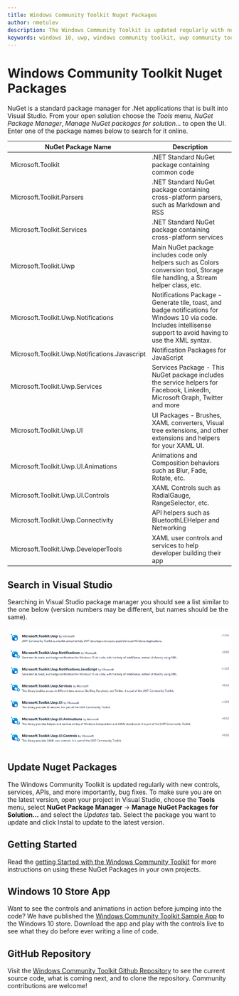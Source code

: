 ```yaml
---
title: Windows Community Toolkit Nuget Packages
author: nmetulev
description: The Windows Community Toolkit is updated regularly with new controls, services, APIs, and more importantly, bug fixes. Make sure to regularly update your nuget packages
keywords: windows 10, uwp, windows community toolkit, uwp community toolkit, uwp toolkit, nuget, visual studio
---
```


# Windows Community Toolkit Nuget Packages

NuGet is a standard package manager for .Net applications that is built into Visual Studio. From your open solution choose the *Tools* menu, *NuGet Package Manager*, *Manage NuGet packages for solution...* to open the UI.  Enter one of the package names below to search for it online.

| NuGet Package Name | Description |
| --- | --- |
| Microsoft.Toolkit | .NET Standard NuGet package containing common code |
| Microsoft.Toolkit.Parsers | .NET Standard NuGet package containing cross-platform parsers, such as Markdown and RSS |
| Microsoft.Toolkit.Services | .NET Standard NuGet package containing cross-platform services |
| Microsoft.Toolkit.Uwp | Main NuGet package includes code only helpers such as Colors conversion tool, Storage file handling, a Stream helper class, etc. |
| Microsoft.Toolkit.Uwp.Notifications | Notifications Package - Generate tile, toast, and badge notifications for Windows 10 via code.  Includes intellisense support to avoid having to use the XML syntax. |
| Microsoft.Toolkit.Uwp.Notifications.Javascript | Notification Packages for JavaScript |
| Microsoft.Toolkit.Uwp.Services | Services Package - This NuGet package includes the service helpers for Facebook, LinkedIn, Microsoft Graph, Twitter and more |
| Microsoft.Toolkit.Uwp.UI | UI Packages - Brushes, XAML converters, Visual tree extensions, and other extensions and helpers for your XAML UI. |
| Microsoft.Toolkit.Uwp.UI.Animations | Animations and Composition behaviors such as Blur, Fade, Rotate, etc. |
| Microsoft.Toolkit.Uwp.UI.Controls | XAML Controls such as RadialGauge, RangeSelector, etc. | 
| Microsoft.Toolkit.Uwp.Connectivity | API helpers such as BluetoothLEHelper and Networking | 
| Microsoft.Toolkit.Uwp.DeveloperTools | XAML user controls and services to help developer building their app | 


## Search in Visual Studio

Searching in Visual Studio package manager you should see a list similar to the one below (version numbers may be different, but names should be the same).

![NuGet packages](resources/images/NugetPackages.png "Nuget Packages")

## Update Nuget Packages

The Windows Community Toolkit is updated regularly with new controls, services, APIs, and more importantly, bug fixes. To make sure you are on the latest version, open your project in Visual Studio, choose the **Tools** menu, select **NuGet Package Manager** -> **Manage NuGet Packages for Solution...** and select the *Updates* tab. Select the package you want to update and click Instal to update to the latest version.

## Getting Started

Read the [getting Started with the Windows Community Toolkit](getting-started.md) for more instructions on using these NuGet Packages in your own projects. 

## Windows 10 Store App

Want to see the controls and animations in action before jumping into the code?  We have published the [Windows Community Toolkit Sample App](http://aka.ms/uwptoolkitapp) to the Windows 10 store.  Download the app and play with the controls live to see what they do before ever writing a line of code.

## GitHub Repository

Visit the [Windows Community Toolkit Github Repository](http://aka.ms/uwptoolkit) to see the current source code, what is coming next, and to clone the repository.  Community contributions are welcome!

